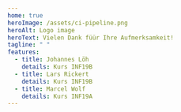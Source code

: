 ```yaml
---
home: true
heroImage: /assets/ci-pipeline.png
heroAlt: Logo image
heroText: Vielen Dank füür Ihre Aufmerksamkeit!
tagline: " "
features:
  - title: Johannes Löh
    details: Kurs INF19B
  - title: Lars Rickert
    details: Kurs INF19B
  - title: Marcel Wolf
    details: Kurs INF19A
---
```


